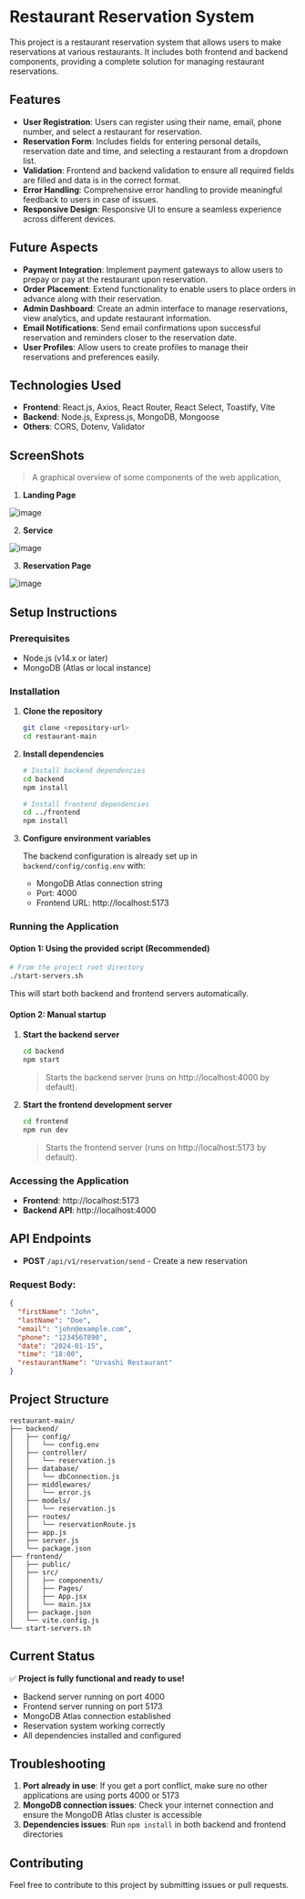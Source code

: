 # Restaurant Reservation System

This project is a restaurant reservation system that allows users to make reservations at various restaurants. It includes both frontend and backend components, providing a complete solution for managing restaurant reservations.

## Features

- **User Registration**: Users can register using their name, email, phone number, and select a restaurant for reservation.
- **Reservation Form**: Includes fields for entering personal details, reservation date and time, and selecting a restaurant from a dropdown list.
- **Validation**: Frontend and backend validation to ensure all required fields are filled and data is in the correct format.
- **Error Handling**: Comprehensive error handling to provide meaningful feedback to users in case of issues.
- **Responsive Design**: Responsive UI to ensure a seamless experience across different devices.

## Future Aspects

- **Payment Integration**: Implement payment gateways to allow users to prepay or pay at the restaurant upon reservation.
- **Order Placement**: Extend functionality to enable users to place orders in advance along with their reservation.
- **Admin Dashboard**: Create an admin interface to manage reservations, view analytics, and update restaurant information.
- **Email Notifications**: Send email confirmations upon successful reservation and reminders closer to the reservation date.
- **User Profiles**: Allow users to create profiles to manage their reservations and preferences easily.

## Technologies Used

- **Frontend**: React.js, Axios, React Router, React Select, Toastify, Vite
- **Backend**: Node.js, Express.js, MongoDB, Mongoose
- **Others**: CORS, Dotenv, Validator

## ScreenShots
>A graphical overview of some components of the web application,

1. **Landing Page**

![image](https://github.com/Adarsh370/Restaurant-Reservation/assets/100296448/253032f9-dfe0-4ef4-bc1c-3114cf057afd)

2. **Service**

![image](https://github.com/Adarsh370/Restaurant-Reservation/assets/100296448/2fa6182e-0589-48cc-a163-c6434f5815f8)

3. **Reservation Page**
   
![image](https://github.com/Adarsh370/Restaurant-Reservation/assets/100296448/7e56d080-1add-4828-9a89-b1f78f25c36e)

## Setup Instructions

### Prerequisites

- Node.js (v14.x or later)
- MongoDB (Atlas or local instance)

### Installation

1. **Clone the repository**

   ```bash
   git clone <repository-url>
   cd restaurant-main
   ```

2. **Install dependencies**

   ```bash
   # Install backend dependencies
   cd backend
   npm install
   
   # Install frontend dependencies
   cd ../frontend
   npm install
   ```

3. **Configure environment variables**

   The backend configuration is already set up in `backend/config/config.env` with:
   - MongoDB Atlas connection string
   - Port: 4000
   - Frontend URL: http://localhost:5173

### Running the Application

#### Option 1: Using the provided script (Recommended)

```bash
# From the project root directory
./start-servers.sh
```

This will start both backend and frontend servers automatically.

#### Option 2: Manual startup

1. **Start the backend server**

   ```bash
   cd backend
   npm start
   ```
   > Starts the backend server (runs on http://localhost:4000 by default).

2. **Start the frontend development server**

   ```bash
   cd frontend
   npm run dev
   ```
   > Starts the frontend server (runs on http://localhost:5173 by default).

### Accessing the Application

- **Frontend**: http://localhost:5173
- **Backend API**: http://localhost:4000

## API Endpoints

- **POST** `/api/v1/reservation/send` - Create a new reservation

### Request Body:
```json
{
  "firstName": "John",
  "lastName": "Doe", 
  "email": "john@example.com",
  "phone": "1234567890",
  "date": "2024-01-15",
  "time": "18:00",
  "restaurantName": "Urvashi Restaurant"
}
```

## Project Structure

```
restaurant-main/
├── backend/
│   ├── config/
│   │   └── config.env
│   ├── controller/
│   │   └── reservation.js
│   ├── database/
│   │   └── dbConnection.js
│   ├── middlewares/
│   │   └── error.js
│   ├── models/
│   │   └── reservation.js
│   ├── routes/
│   │   └── reservationRoute.js
│   ├── app.js
│   ├── server.js
│   └── package.json
├── frontend/
│   ├── public/
│   ├── src/
│   │   ├── components/
│   │   ├── Pages/
│   │   ├── App.jsx
│   │   └── main.jsx
│   ├── package.json
│   └── vite.config.js
└── start-servers.sh
```

## Current Status

✅ **Project is fully functional and ready to use!**

- Backend server running on port 4000
- Frontend server running on port 5173
- MongoDB Atlas connection established
- Reservation system working correctly
- All dependencies installed and configured

## Troubleshooting

1. **Port already in use**: If you get a port conflict, make sure no other applications are using ports 4000 or 5173
2. **MongoDB connection issues**: Check your internet connection and ensure the MongoDB Atlas cluster is accessible
3. **Dependencies issues**: Run `npm install` in both backend and frontend directories

## Contributing

Feel free to contribute to this project by submitting issues or pull requests.

